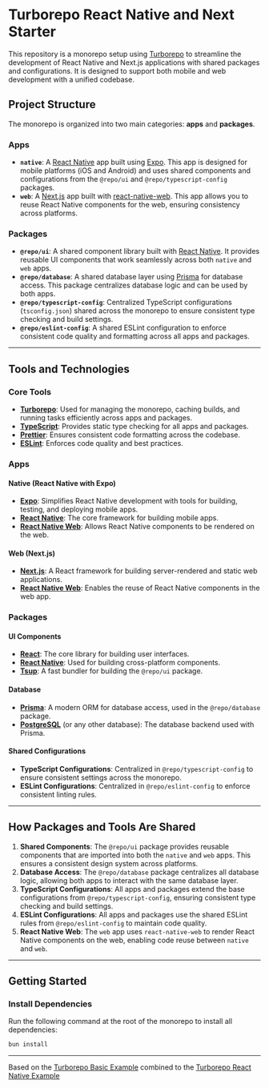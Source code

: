 # Turborepo React Native and Next Starter

This repository is a monorepo setup using [Turborepo](https://turbo.build/) to streamline the development of React Native and Next.js applications with shared packages and configurations. It is designed to support both mobile and web development with a unified codebase.

## Project Structure

The monorepo is organized into two main categories: **apps** and **packages**.

### **Apps**

- **`native`**: A [React Native](https://reactnative.dev/) app built using [Expo](https://docs.expo.dev/). This app is designed for mobile platforms (iOS and Android) and uses shared components and configurations from the `@repo/ui` and `@repo/typescript-config` packages.
- **`web`**: A [Next.js](https://nextjs.org/) app built with [react-native-web](https://necolas.github.io/react-native-web/). This app allows you to reuse React Native components for the web, ensuring consistency across platforms.

### **Packages**

- **`@repo/ui`**: A shared component library built with [React Native](https://reactnative.dev/). It provides reusable UI components that work seamlessly across both `native` and `web` apps.
- **`@repo/database`**: A shared database layer using [Prisma](https://www.prisma.io/) for database access. This package centralizes database logic and can be used by both apps.
- **`@repo/typescript-config`**: Centralized TypeScript configurations (`tsconfig.json`) shared across the monorepo to ensure consistent type checking and build settings.
- **`@repo/eslint-config`**: A shared ESLint configuration to enforce consistent code quality and formatting across all apps and packages.

---

## Tools and Technologies

### **Core Tools**

- **[Turborepo](https://turbo.build/)**: Used for managing the monorepo, caching builds, and running tasks efficiently across apps and packages.
- **[TypeScript](https://www.typescriptlang.org/)**: Provides static type checking for all apps and packages.
- **[Prettier](https://prettier.io/)**: Ensures consistent code formatting across the codebase.
- **[ESLint](https://eslint.org/)**: Enforces code quality and best practices.

### **Apps**

#### **Native (React Native with Expo)**

- **[Expo](https://docs.expo.dev/)**: Simplifies React Native development with tools for building, testing, and deploying mobile apps.
- **[React Native](https://reactnative.dev/)**: The core framework for building mobile apps.
- **[React Native Web](https://necolas.github.io/react-native-web/)**: Allows React Native components to be rendered on the web.

#### **Web (Next.js)**

- **[Next.js](https://nextjs.org/)**: A React framework for building server-rendered and static web applications.
- **[React Native Web](https://necolas.github.io/react-native-web/)**: Enables the reuse of React Native components in the web app.

### **Packages**

#### **UI Components**

- **[React](https://reactjs.org/)**: The core library for building user interfaces.
- **[React Native](https://reactnative.dev/)**: Used for building cross-platform components.
- **[Tsup](https://tsup.egoist.dev/)**: A fast bundler for building the `@repo/ui` package.

#### **Database**

- **[Prisma](https://www.prisma.io/)**: A modern ORM for database access, used in the `@repo/database` package.
- **[PostgreSQL](https://www.postgresql.org/)** (or any other database): The database backend used with Prisma.

#### **Shared Configurations**

- **TypeScript Configurations**: Centralized in `@repo/typescript-config` to ensure consistent settings across the monorepo.
- **ESLint Configurations**: Centralized in `@repo/eslint-config` to enforce consistent linting rules.

---

## How Packages and Tools Are Shared

1. **Shared Components**: The `@repo/ui` package provides reusable components that are imported into both the `native` and `web` apps. This ensures a consistent design system across platforms.
2. **Database Access**: The `@repo/database` package centralizes all database logic, allowing both apps to interact with the same database layer.
3. **TypeScript Configurations**: All apps and packages extend the base configurations from `@repo/typescript-config`, ensuring consistent type checking and build settings.
4. **ESLint Configurations**: All apps and packages use the shared ESLint rules from `@repo/eslint-config` to maintain code quality.
5. **React Native Web**: The `web` app uses `react-native-web` to render React Native components on the web, enabling code reuse between `native` and `web`.

---

## Getting Started

### **Install Dependencies**

Run the following command at the root of the monorepo to install all dependencies:

```bash
bun install
```

---

Based on the [Turborepo Basic Example](https://github.com/vercel/turborepo/tree/main/examples/basic) combined to the [Turborepo React Native Example](https://github.com/vercel/turborepo/tree/main/examples/with-react-native-web)
